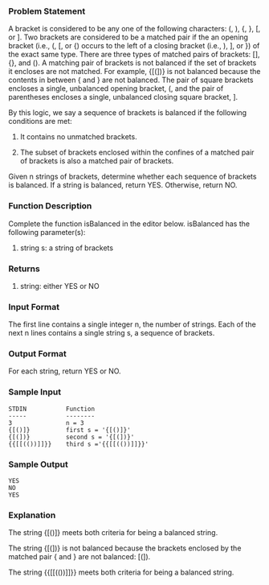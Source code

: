 ### Problem Statement
A bracket is considered to be any one of the following characters: (, ), {, }, [, or ]. Two brackets are considered to be a matched pair if the an opening bracket (i.e., (, [, or {) occurs to the left of a closing bracket (i.e., ), ], or }) of the exact same type. There are three types of matched pairs of brackets: [], {}, and (). A matching pair of brackets is not balanced if the set of brackets it encloses are not matched. For example, {[(])} is not balanced because the contents in between { and } are not balanced. The pair of square brackets encloses a single, unbalanced opening bracket, (, and the pair of parentheses encloses a single, unbalanced closing square bracket, ].

By this logic, we say a sequence of brackets is balanced if the following conditions are met:


1. It contains no unmatched brackets.

2. The subset of brackets enclosed within the confines of a matched pair of brackets is also a matched pair of brackets.

Given n strings of brackets, determine whether each sequence of brackets is balanced. If a string is balanced, return YES. Otherwise, return NO.

### Function Description

Complete the function isBalanced in the editor below.
isBalanced has the following parameter(s):
1. string s: a string of brackets

### Returns

1. string: either YES or NO

### Input Format
The first line contains a single integer n, the number of strings.
Each of the next n lines contains a single string s, a sequence of brackets.

### Output Format

For each string, return YES or NO.

### Sample Input
```
STDIN           Function
-----           --------
3               n = 3
{[()]}          first s = '{[()]}'
{[(])}          second s = '{[(])}'
{{[[(())]]}}    third s ='{{[[(())]]}}'
```
### Sample Output
```
YES
NO
YES
```
### Explanation

The string {[()]} meets both criteria for being a balanced string.

The string {[(])} is not balanced because the brackets enclosed by the matched pair { and } are not balanced: [(]).

The string {{[[(())]]}} meets both criteria for being a balanced string.

